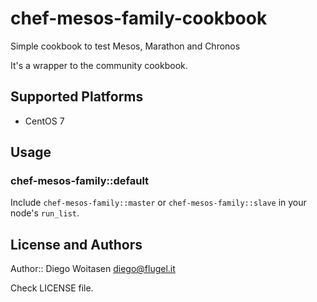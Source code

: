 # chef-mesos-family-cookbook

Simple cookbook to test Mesos, Marathon and Chronos

It's a wrapper to the community cookbook.

## Supported Platforms

* CentOS 7

## Usage

### chef-mesos-family::default

Include `chef-mesos-family::master` or `chef-mesos-family::slave` in your
node's `run_list`. 

## License and Authors

Author:: Diego Woitasen <diego@flugel.it>

Check LICENSE file.

